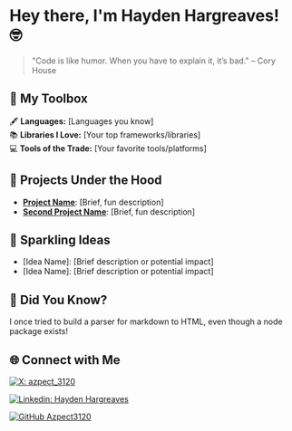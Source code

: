 # Hey there, I'm Hayden Hargreaves! 🤓

> "Code is like humor. When you have to explain it, it’s bad." – Cory House

## 🧰 My Toolbox
🖋️ **Languages:** [Languages you know]  
📚 **Libraries I Love:** [Your top frameworks/libraries]  
💻 **Tools of the Trade:** [Your favorite tools/platforms]

## 🔧 Projects Under the Hood
- **[Project Name](link-to-repo)**: [Brief, fun description]
- **[Second Project Name](link-to-repo)**: [Brief, fun description]

## 🧠 Sparkling Ideas
- [Idea Name]: [Brief description or potential impact]
- [Idea Name]: [Brief description or potential impact]

## 🐉 Did You Know?
I once tried to build a parser for markdown to HTML, even though a node package exists!

## 🌐 Connect with Me
[![X: azpect_3120](https://img.shields.io/twitter/follow/azpect_3120?style=social)](https://x.com/azpect_3120)

[![Linkedin: Hayden Hargreaves](https://img.shields.io/badge/-HaydenHargreaves-blue?style=flat-square&logo=Linkedin&logoColor=white&link=https://www.linkedin.com/in/hayden-hargreaves-37b2802a4/)](https://www.linkedin.com/in/hayden-hargreaves-37b2802a4/)

[![GitHub Azpect3120](https://img.shields.io/github/followers/azpect3120?label=follow&style=social)](https://github.com/azpect3120)
